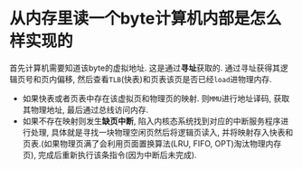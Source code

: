 # 从内存里读一个byte计算机内部是怎么样实现的

首先计算机需要知道该byte的虚拟地址. 这是通过**寻址**获取的. 通过寻址获得其逻辑页号和页内偏移, 然后查看`TLB`(快表)和页表该页是否已经`load`进物理内存.
- 如果快表或者页表中存在该虚拟页和物理页的映射. 则`MMU`进行地址译码, 获取其物理地址, 最后通过总线访问内存.
- 如果不存在映射则发生**缺页中断**, 陷入内核态系统找到对应的中断服务程序进行处理, 具体就是寻找一块物理空闲页然后将逻辑页读入, 并将映射存入快表和页表.(如果物理页满了会利用页面置换算法(LRU, FIFO, OPT)淘汰物理内存页), 完成后重新执行该条指令(因为中断后未完成).
